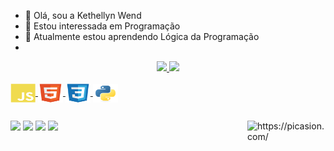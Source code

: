 - 👋 Olá, sou a Kethellyn Wend
- 👀 Estou interessada em Programação
- 🌱 Atualmente estou aprendendo Lógica da Programação
-
<div align="center">
  <a href="https://github.com/KethellynWend">
  <img height="180em" src="https://github-readme-stats.vercel.app/api?username=KethellynWend&show_icons=true&theme=dracula&include_all_commits=true&count_private=true"/>
  <img height="180em" src="https://github-readme-stats.vercel.app/api/top-langs/?username=KethellynWend&layout=compact&langs_count=7&theme=dracula"/>
</div>
<div style="display: inline_block"><br>
  <img align="center" alt="Wend-Js" height="30" width="40" src="https://raw.githubusercontent.com/devicons/devicon/master/icons/javascript/javascript-plain.svg">
  <img align="center" alt="Rafa-HTML" height="30" width="40" src="https://raw.githubusercontent.com/devicons/devicon/master/icons/html5/html5-original.svg">
  <img align="center" alt="Rafa-CSS" height="30" width="40" src="https://raw.githubusercontent.com/devicons/devicon/master/icons/css3/css3-original.svg">
  <img align="center" alt="Rafa-Python" height="30" width="40" src="https://raw.githubusercontent.com/devicons/devicon/master/icons/python/python-original.svg">

 
</div>
  
  ##
 
<div> 
  <a href="https://instagram.com/kethellyn.wend" target="_blank"><img src="https://img.shields.io/badge/-Instagram-%23E4405F?style=for-the-badge&logo=instagram&logoColor=white" target="_blank"></a>
  <a href="https://discord.com/channels/@me" target="_blank"><img src="https://img.shields.io/badge/Discord-7289DA?style=for-the-badge&logo=discord&logoColor=white" target="_blank"></a> 
  <a href="https://www.linkedin.com/in/kethellyn-souza-3869931b0/" target="_blank"><img src="https://img.shields.io/badge/-LinkedIn-%230077B5?style=for-the-badge&logo=linkedin&logoColor=white" target="_blank"></a> 
  <a href = "mailto:kethellynwend.1@gmail.com"><img src="https://img.shields.io/badge/-Gmail-%23333?style=for-the-badge&logo=gmail&logoColor=white" target="_blank"></a>
  <a href="https://picasion.com/"><img src="https://i.picasion.com/pic91/708b466006a79ec142bd0dca7beca74c.gif" width="125" height="125" align="right" border="0" alt="https://picasion.com/" /></a><br /><a href="https://picasion.com/"></a>

</div>
